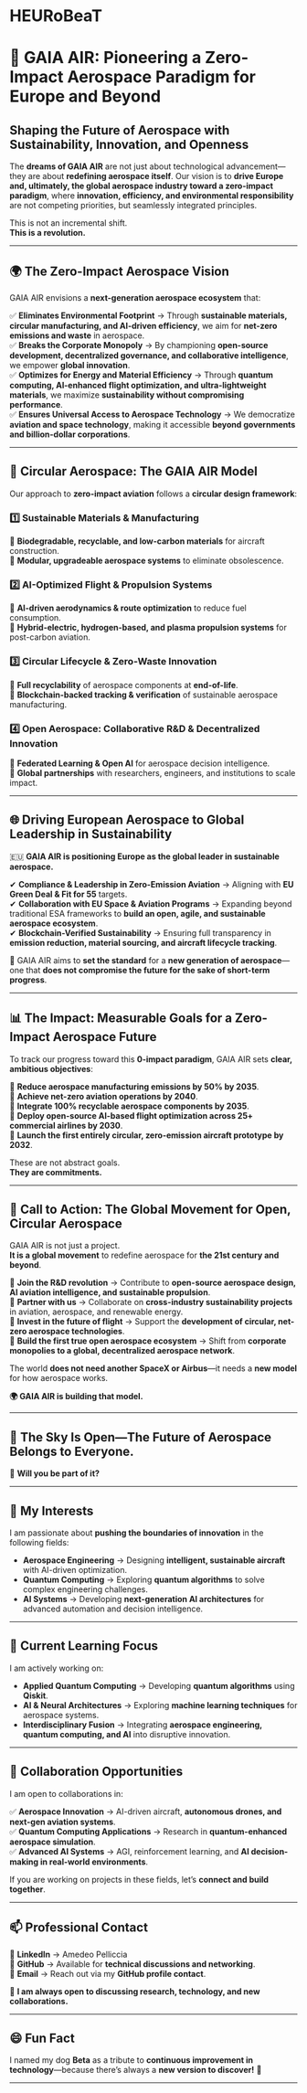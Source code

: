# **HEURoBeaT**

# 🚀 **GAIA AIR: Pioneering a Zero-Impact Aerospace Paradigm for Europe and Beyond**  

## **Shaping the Future of Aerospace with Sustainability, Innovation, and Openness**  

The **dreams of GAIA AIR** are not just about technological advancement—they are about **redefining aerospace itself**. Our vision is to **drive Europe and, ultimately, the global aerospace industry toward a zero-impact paradigm**, where **innovation, efficiency, and environmental responsibility** are not competing priorities, but seamlessly integrated principles.  

This is not an incremental shift.  
**This is a revolution.**  

---

## 🌍 **The Zero-Impact Aerospace Vision**  

GAIA AIR envisions a **next-generation aerospace ecosystem** that:  

✅ **Eliminates Environmental Footprint** → Through **sustainable materials, circular manufacturing, and AI-driven efficiency**, we aim for **net-zero emissions and waste** in aerospace.  
✅ **Breaks the Corporate Monopoly** → By championing **open-source development, decentralized governance, and collaborative intelligence**, we empower **global innovation**.  
✅ **Optimizes for Energy and Material Efficiency** → Through **quantum computing, AI-enhanced flight optimization, and ultra-lightweight materials**, we maximize **sustainability without compromising performance**.  
✅ **Ensures Universal Access to Aerospace Technology** → We democratize **aviation and space technology**, making it accessible **beyond governments and billion-dollar corporations**.  

---

## 🌱 **Circular Aerospace: The GAIA AIR Model**  

Our approach to **zero-impact aviation** follows a **circular design framework**:  

### **1️⃣ Sustainable Materials & Manufacturing**  
🔹 **Biodegradable, recyclable, and low-carbon materials** for aircraft construction.  
🔹 **Modular, upgradeable aerospace systems** to eliminate obsolescence.  

### **2️⃣ AI-Optimized Flight & Propulsion Systems**  
🔹 **AI-driven aerodynamics & route optimization** to reduce fuel consumption.  
🔹 **Hybrid-electric, hydrogen-based, and plasma propulsion systems** for post-carbon aviation.  

### **3️⃣ Circular Lifecycle & Zero-Waste Innovation**  
🔹 **Full recyclability** of aerospace components at **end-of-life**.  
🔹 **Blockchain-backed tracking & verification** of sustainable aerospace manufacturing.  

### **4️⃣ Open Aerospace: Collaborative R&D & Decentralized Innovation**  
🔹 **Federated Learning & Open AI** for aerospace decision intelligence.  
🔹 **Global partnerships** with researchers, engineers, and institutions to scale impact.  

---

## 🌐 **Driving European Aerospace to Global Leadership in Sustainability**  

🇪🇺 **GAIA AIR is positioning Europe as the global leader in sustainable aerospace.**  

✔ **Compliance & Leadership in Zero-Emission Aviation** → Aligning with **EU Green Deal & Fit for 55** targets.  
✔ **Collaboration with EU Space & Aviation Programs** → Expanding beyond traditional ESA frameworks to **build an open, agile, and sustainable aerospace ecosystem**.  
✔ **Blockchain-Verified Sustainability** → Ensuring full transparency in **emission reduction, material sourcing, and aircraft lifecycle tracking**.  

🔹 GAIA AIR aims to **set the standard** for a **new generation of aerospace**—one that **does not compromise the future for the sake of short-term progress**.  

---

## 📊 **The Impact: Measurable Goals for a Zero-Impact Aerospace Future**  

To track our progress toward this **0-impact paradigm**, GAIA AIR sets **clear, ambitious objectives**:  

🚀 **Reduce aerospace manufacturing emissions by 50% by 2035**.  
🚀 **Achieve net-zero aviation operations by 2040**.  
🚀 **Integrate 100% recyclable aerospace components by 2035**.  
🚀 **Deploy open-source AI-based flight optimization across 25+ commercial airlines by 2030**.  
🚀 **Launch the first entirely circular, zero-emission aircraft prototype by 2032**.  

These are not abstract goals.  
**They are commitments.**  

---

## 🚀 **Call to Action: The Global Movement for Open, Circular Aerospace**  

GAIA AIR is not just a project.  
**It is a global movement** to redefine aerospace for **the 21st century and beyond**.  

🔹 **Join the R&D revolution** → Contribute to **open-source aerospace design, AI aviation intelligence, and sustainable propulsion**.  
🔹 **Partner with us** → Collaborate on **cross-industry sustainability projects** in aviation, aerospace, and renewable energy.  
🔹 **Invest in the future of flight** → Support the **development of circular, net-zero aerospace technologies**.  
🔹 **Build the first true open aerospace ecosystem** → Shift from **corporate monopolies to a global, decentralized aerospace network**.  

The world **does not need another SpaceX or Airbus**—it needs a **new model** for how aerospace works.  

**🌍 GAIA AIR is building that model.**  

---

## 🚀 **The Sky Is Open—The Future of Aerospace Belongs to Everyone.**  

🔹 **Will you be part of it?**  

---

## 👀 **My Interests**  

I am passionate about **pushing the boundaries of innovation** in the following fields:  

- **Aerospace Engineering** → Designing **intelligent, sustainable aircraft** with AI-driven optimization.  
- **Quantum Computing** → Exploring **quantum algorithms** to solve complex engineering challenges.  
- **AI Systems** → Developing **next-generation AI architectures** for advanced automation and decision intelligence.  

---

## 🌱 **Current Learning Focus**  

I am actively working on:  

- **Applied Quantum Computing** → Developing **quantum algorithms** using **Qiskit**.  
- **AI & Neural Architectures** → Exploring **machine learning techniques** for aerospace systems.  
- **Interdisciplinary Fusion** → Integrating **aerospace engineering, quantum computing, and AI** into disruptive innovation.  

---

## 💞️ **Collaboration Opportunities**  

I am open to collaborations in:  

✅ **Aerospace Innovation** → AI-driven aircraft, **autonomous drones, and next-gen aviation systems**.  
✅ **Quantum Computing Applications** → Research in **quantum-enhanced aerospace simulation**.  
✅ **Advanced AI Systems** → AGI, reinforcement learning, and **AI decision-making in real-world environments**.  

If you are working on projects in these fields, let’s **connect and build together**.  

---

## 📫 **Professional Contact**  

📌 **LinkedIn** → Amedeo Pelliccia  
📌 **GitHub** → Available for **technical discussions and networking**.  
📌 **Email** → Reach out via my **GitHub profile contact**.  

🔹 **I am always open to discussing research, technology, and new collaborations.**  

---

## 😄 **Fun Fact**  

I named my dog **Beta** as a tribute to **continuous improvement in technology**—because there’s always a **new version to discover!** 🚀  

---
